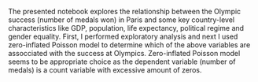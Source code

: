 The presented notebook explores the relationship between the Olympic success (number of medals won) in Paris and some key country-level characteristics like GDP, population, life expectancy, political regime and gender equality. First, I performed exploratory analysis and next I used zero-inflated Poisson model to determine which of the above variables are assocciated with the success at Olympics. Zero-inflated Poisson model seems to be appropriate choice as the dependent variable (number of medals) is a count variable with excessive amount of zeros.
